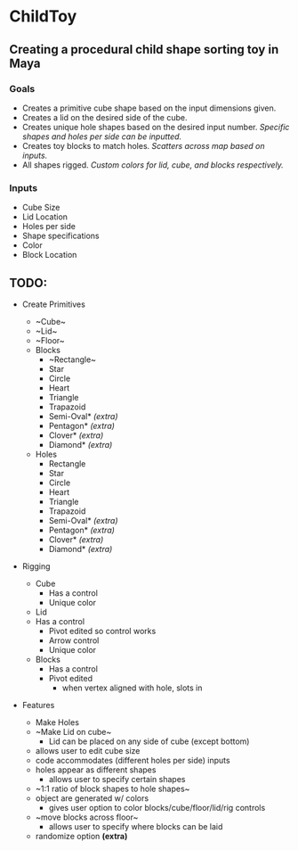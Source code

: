 # ChildToy
## Creating a procedural child shape sorting toy in Maya

### Goals
- Creates a primitive cube shape based on the input dimensions given.
- Creates a lid on the desired side of the cube.
- Creates unique hole shapes based on the desired input number.
*Specific shapes and holes per side can be inputted.*
- Creates toy blocks to match holes.
*Scatters across map based on inputs.*
- All shapes rigged.
*Custom colors for lid, cube, and blocks respectively.*

### Inputs
- Cube Size
- Lid Location
- Holes per side
- Shape specifications
- Color
- Block Location

## TODO:
- Create Primitives
  - ~Cube~ 
  - ~Lid~
  - ~Floor~
  - Blocks
    - ~Rectangle~
    - Star
    - Circle
    - Heart
    - Triangle
    - Trapazoid
    - Semi-Oval* *(extra)*
    - Pentagon* *(extra)*
    - Clover* *(extra)*
    - Diamond* *(extra)*
  - Holes
    - Rectangle
    - Star
    - Circle
    - Heart
    - Triangle
    - Trapazoid
    - Semi-Oval* *(extra)*
    - Pentagon* *(extra)*
    - Clover* *(extra)*
    - Diamond* *(extra)*

- Rigging
  - Cube
    - Has a control
    - Unique color
  - Lid
  - Has a control
    - Pivot edited so control works
    - Arrow control
    - Unique color
  - Blocks
    - Has a control
    - Pivot edited
      - when vertex aligned with hole, slots in

- Features
    - Make Holes
    - ~Make Lid on cube~
      - Lid can be placed on any side of cube (except bottom)
    - allows user to edit cube size
    - code accommodates (different holes per side) inputs
    - holes appear as different shapes
      - allows user to specify certain shapes 
    - ~1:1 ratio of block shapes to hole shapes~
    - object are generated w/ colors
      - gives user option to color blocks/cube/floor/lid/rig controls
    - ~move blocks across floor~
      - allows user to specify where blocks can be laid
    - randomize option **(extra)**
